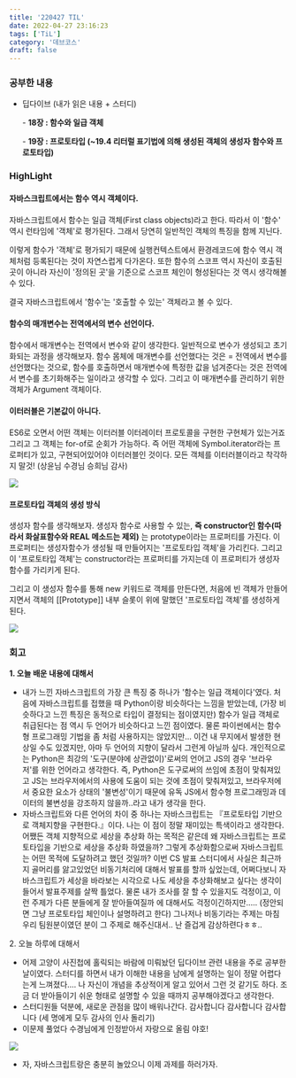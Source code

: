 ```yaml
---
title: '220427 TIL'
date: 2022-04-27 23:16:23
tags: ['TiL']
category: '데브코스'
draft: false
---
```


### 공부한 내용

- 딥다이브 (내가 읽은 내용 \+ 스터디)

  \- **18장 : 함수와 일급 객체**

  \- **19장 : 프로토타입 (~19.4 리터럴 표기법에 의해 생성된 객체의 생성자 함수와 프로토타입)**

### HighLight

#### 자바스크립트에서는 함수 역시 객체이다.

자바스크립트에서 함수는 일급 객체(First class objects)라고 한다. 따라서 이 '함수' 역시 런타임에 '객체'로 평가된다. 그래서 당연히 일반적인 객체의 특징을 함께 지닌다.

이렇게 함수가 '객체'로 평가되기 때문에 실행컨텍스트에서 환경레코드에 함수 역시 객체처럼 등록된다는 것이 자연스럽게 다가온다. 또한 함수의 스코프 역시 자신이 호출된 곳이 아니라 자신이 '정의된 곳'을 기준으로 스코프 체인이 형성된다는 것 역시 생각해볼 수 있다.

결국 자바스크립트에서 '함수'는 '호출할 수 있는' 객체라고 볼 수 있다.

#### 함수의 매개변수는 전역에서의 변수 선언이다.

함수에서 매개변수는 전역에서 변수와 같이 생각한다. 일반적으로 변수가 생성되고 초기화되는 과정을 생각해보자. 함수 몸체에 매개변수를 선언했다는 것은 = 전역에서 변수를 선언했다는 것으로, 함수를 호출하면서 매개변수에 특정한 값을 넘겨준다는 것은 전역에서 변수를 초기화해주는 일이라고 생각할 수 있다. 그리고 이 매개변수를 관리하기 위한 객체가 Argument 객체이다.

#### 이터러블은 기본값이 아니다.

ES6로 오면서 어떤 객체는 이터러블 이터레이터 프로토콜을 구현한 구현체가 있는거죠그리고 그 객체는 for-of로 순회가 가능하다. 즉 어떤 객체에 Symbol.iterator라는 프로퍼티가 있고, 구현되어있어야 이터러블인 것이다. 모든 객체를 이터러블이라고 착각하지 말것! (상윤님 수경님 승희님 감사)

![](https://blog.kakaocdn.net/dn/bkMfrf/btrAGgl6kSp/czZmnXgQJXRiuGSL9sgxB0/img.png)

#### 프로토타입 객체의 생성 방식

생성자 함수를 생각해보자. 생성자 함수로 사용할 수 있는, **즉 constructor인 함수(따라서 화살표함수와 REAL 메소드는 제외)** 는 prototype이라는 프로퍼티를 가진다. 이 프로퍼티는 생성자함수가 생성될 때 만들어지는 '프로토타입 객체'을 가리킨다. 그리고 이 '프로토타입 객체'는 constructor라는 프로퍼티를 가지는데 이 프로퍼티가 생성자 함수를 가리키게 된다.

그리고 이 생성자 함수를 통해 new 키워드로 객체를 만든다면, 처음에 빈 객체가 만들어지면서 객체의 [[Prototype]] 내부 슬롯이 위에 말했던 '프로토타입 객체'를 생성하게 된다.

![](https://blog.kakaocdn.net/dn/bmg2lQ/btrADEIQrVR/xZwKZ2xJ1jWLDbhfBaifSK/img.jpg)

### 회고

**1\. 오늘 배운 내용에 대해서**

- 내가 느낀 자바스크립트의 가장 큰 특징 중 하나가 '함수는 일급 객체이다'였다. 처음에 자바스크립트를 접했을 때 Python이랑 비슷하다는 느낌을 받았는데, (가장 비슷하다고 느낀 특징은 동적으로 타입이 결정되는 점이였지만) 함수가 일급 객체로 취급된다는 점 역시 두 언어가 비슷하다고 느낀 점이였다. 물론 파이썬에서는 함수형 프로그래밍 기법을 좀 처럼 사용하지는 않았지만... 이건 내 무지에서 발생한 현상일 수도 있겠지만, 아마 두 언어의 지향이 달라서 그런게 아닐까 싶다. 개인적으로는 Python은 최강의 '도구(분야에 상관없이)'로써의 언어고 JS의 경우 '브라우저'를 위한 언어라고 생각한다. 즉, Python은 도구로써의 쓰임에 초점이 맞춰져있고 JS는 브라우저에서의 사용에 도움이 되는 것에 초점이 맞춰져있고, 브라우저에서 중요한 요소가 상태의 '불변성'이기 때문에 유독 JS에서 함수형 프로그래밍과 데이터의 불변성을 강조하지 않을까..라고 내가 생각을 한다.
- 자바스크립트와 다른 언어의 차이 중 하나는 자바스크립트는 『프로토타입 기반으로 객체지향을 구현한다.』이다. 나는 이 점이 정말 재미있는 특색이라고 생각한다. 어쨌든 객체 지향적으로 세상을 추상화 하는 목적은 같은데 왜 자바스크립트는 프로토타입을 기반으로 세상을 추상화 하였을까? 그렇게 추상화함으로써 자바스크립트는 어떤 목적에 도달하려고 했던 것일까? 이번 CS 발표 스터디에서 사실은 최근까지 골머리를 앓고있었던 비동기처리에 대해서 발표를 할까 싶었는데, 어쩌다보니 자바스크립트가 세상을 바라보는 시각으로 나도 세상을 추상화해보고 싶다는 생각이 들어서 발표주제를 살짝 틀었다. 물론 내가 조사를 잘 할 수 있을지도 걱정이고, 이런 주제가 다른 분들에게 잘 받아들여질까 에 대해서도 걱정이긴하지만..... (정안되면 그냥 프로토타입 체인이나 설명하려고 한다) 그나저나 비동기라는 주제는 마침 우리 팀원분이였던 분이 그 주제로 해주신대서.. 난 즐겁게 감상하련다ㅎㅎ..

2\. 오늘 하루에 대해서

- 어제 고양이 사진첩에 홀릭되는 바람에 미뤄놨던 딥다이브 관련 내용을 주로 공부한 날이였다. 스터디를 하면서 내가 이해한 내용을 남에게 설명하는 일이 정말 어렵다는게 느껴졌다.... 나 자신이 개념을 추상적이게 알고 있어서 그런 것 같기도 하다. 조금 더 받아들이기 쉬운 형태로 설명할 수 있을 때까지 공부해야겠다고 생각한다.
- 스터디원들 덕분에, 새로운 관점을 많이 배워나간다. 감사합니다 감사합니다 감사합니다 (세 명에게 모두 감사의 인사 돌리기)
- 이문제 풀었다 수경님에게 인정받아서 자랑으로 올림 야호!

![](https://blog.kakaocdn.net/dn/ZKpum/btrAGfU2Hml/GskT8ej9WGhmttcZtybHGK/img.png)

- 자, 자바스크립트랑은 충분히 놀았으니 이제 과제를 하러가자.
